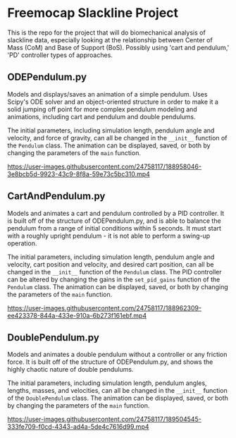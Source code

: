 # Freemocap Slackline Project

This is the repo for the project that will do biomechanical analysis of slackline data, especially looking at the relationship between Center of Mass (CoM) and Base of Support (BoS). Possibly using 'cart and pendulum,' 'PD' controller types of approaches.

## ODEPendulum.py 

Models and displays/saves an animation of a simple pendulum. Uses Scipy's ODE solver and an object-oriented structure in order to make it a solid jumping off point for more complex pendulum modeling and animations, including cart and pendulum and double pendulums.

The initial parameters, including simulation length, pendulum angle and velocity, and force of gravity, can all be changed in the ```__init__``` function of the ```Pendulum``` class. The animation can be displayed, saved, or both by changing the parameters of the ```main``` function.

https://user-images.githubusercontent.com/24758117/188958046-3e8bcb5d-9923-43c9-8f8a-59e73c5bc310.mp4

## CartAndPendulum.py

Models and animates a cart and pendulum controlled by a PID controller. It is built off of the structure of ODEPendulum.py, and is able to balance the pendulum from a range of initial conditions within 5 seconds. It must start with a roughly upright pendulum - it is not able to perform a swing-up operation.

The initial parameters, including simulation length, pendulum angle and velocity, cart position and velocity, and desired cart position, can all be changed in the ```__init__``` function of the ```Pendulum``` class. The PID controller can be altered by changing the gains in the ```set_pid_gains``` function of the ```Pendulum``` class. The animation can be displayed, saved, or both by changing the parameters of the ```main``` function.

https://user-images.githubusercontent.com/24758117/188962309-ee423378-844a-433e-910a-6b273f161ebf.mp4

## DoublePendulum.py

Models and animates a double pendulum without a controller or any friction force. It is built off of the structure of ODEPendulum.py, and shows the highly chaotic nature of double pendulums.

The initial parameters, including simulation length, pendulum angles, lengths, masses, and velocities, can all be changed in the ```__init__``` function of the ```DoublePendulum``` class. The animation can be displayed, saved, or both by changing the parameters of the ```main``` function.

https://user-images.githubusercontent.com/24758117/189504545-333fe709-f0cd-4343-ad4a-5de4c7616d99.mp4

